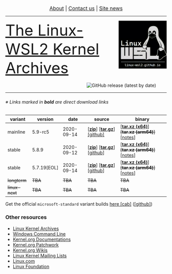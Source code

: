 <p align="center"><font size="3"><a href="https://linux-wsl2.github.io/about">About</a> | <a href="mailto:linux-wsl2.github.io">Contact us</a> | <a href="https://linux-wsl2.github.io/news">Site news</a> </font></p>
<hr>
<img src="/images/image.png" width="150" title="WSL Avatar" align="right" /><font size="7"><a href="https://linux-wsl2.github.io">The Linux-WSL2 Kernel Archives</a></font>
<br>
<br>
<a href="https://github.com/linux-wsl2/linux-stable/releases/download/v5.8.9/x64_linux-wsl2_5.8.9.tar.xz"><img alt="GitHub release (latest by date)" src="https://img.shields.io/github/v/release/linux-wsl2/linux-stable?label=Download%20(x64)&style=plastic" width="250" align="right"></a>
<br>
<hr size="30">

###### ※ Links marked in **bold** are direct download links

 variant | version | date | source | binary |
 --------|---------|------|--------|--------|
 mainline | 5.9-rc5 | 2020-09-14 | [**[zip](https://github.com/linux-wsl2/linux-mainline/archive/v5.9-rc5.zip)**] [**[tar.gz](https://github.com/linux-wsl2/linux-mainline/archive/v5.9-rc5.tar.gz)**] [[github]](https://github.com/linux-wsl2/linux-mainline) | [**[tar.xz (x64)](https://github.com/linux-wsl2/linux-mainline/releases/download/v5.9-rc5/x64_linux-wsl2_5.9-rc5.tar.xz)**] ~~[**tar.xz (arm64)**]~~ [[notes](https://github.com/linux-wsl2/linux-mainline/releases/tag/v5.9-rc5)]
 stable | 5.8.9 | 2020-09-12 | [**[zip](https://github.com/linux-wsl2/linux-stable/archive/v5.8.9.zip)**] [**[tar.gz](https://github.com/linux-wsl2/linux-stable/archive/v5.8.9.tar.gz)**] [[github](https://github.com/linux-wsl2/linux-stable/tree/linux-5.8.y)] | [**[tar.xz (x64)](https://github.com/linux-wsl2/linux-stable/releases/download/v5.8.9/x64_linux-wsl2_5.8.9.tar.xz)**] ~~[**tar.xz (arm64)**]~~ [[notes](https://github.com/linux-wsl2/linux-stable/releases/tag/v5.8.9)]
 stable | 5.7.19[EOL] | 2020-09-14 | [**[zip](https://github.com/linux-wsl2/linux-stable/archive/v5.7.19.zip)**] [**[tar.gz](https://github.com/linux-wsl2/linux-stable/archive/v5.7.19.tar.gz)**] [[github](https://github.com/linux-wsl2/linux-stable/tree/linux-5.7.y)] | [**[tar.xz (x64)](https://github.com/linux-wsl2/linux-stable/releases/download/v5.7.19/x64_linux-wsl2_5.7.19.tar.xz)**] ~~[**tar.xz (arm64)**]~~ [[notes](https://github.com/linux-wsl2/linux-stable/releases/tag/v5.7.19)]
 ~~longterm~~ | ~~TBA~~ | ~~TBA~~ | ~~TBA~~ | ~~TBA~~ 
 ~~linux-next~~ | ~~TBA~~ | ~~TBA~~ | ~~TBA~~ | ~~TBA~~ 

Get the official `microsoft-standard` variant builds [here [cab]](https://www.catalog.update.microsoft.com/Search.aspx?q=Windows%20Subsystem%20for%20Linux%20Update) ([[github]](https://github.com/microsoft/WSL2-Linux-Kernel))

### Other resources
- [Linux Kernel Archives](https://kernel.org)
- [Windows Command Line](https://devblogs.microsoft.com/commandline)
- [Kernel.org Documentations](https://www.kernel.org/doc/html/latest/)
- [Kernel.org Patchwork](https://patchwork.kernel.org/)
- [Kernel.org Wikis](https://wiki.kernel.org)
- [Linux Kernel Mailing Lists](http://vger.kernel.org)
- [Linux.com](https://www.linux.com)
- [Linux Foundation](http://www.linuxfoundation.org/)

